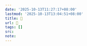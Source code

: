 ```yaml
---
date: '2025-10-13T11:27:17+08:00'
lastmod: '2025-10-13T13:04:51+08:00'
title: 󰖬
url: 󰖬
tags: []
src:
note:
---
```


